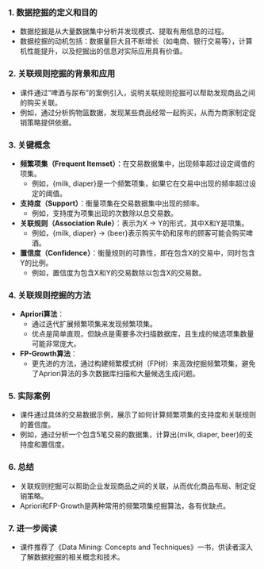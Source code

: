 

### 1. 数据挖掘的定义和目的
- 数据挖掘是从大量数据集中分析并发现模式、提取有用信息的过程。
- 数据挖掘的动机包括：数据量巨大且不断增长（如电商、银行交易等），计算机性能提升，以及挖掘出的信息对实际应用具有价值。

### 2. 关联规则挖掘的背景和应用
- 课件通过“啤酒与尿布”的案例引入，说明关联规则挖掘可以帮助发现商品之间的购买关联。
- 例如，通过分析购物篮数据，发现某些商品经常一起购买，从而为商家制定促销策略提供依据。

### 3. 关键概念
- **频繁项集（Frequent Itemset）**：在交易数据集中，出现频率超过设定阈值的项集。
  - 例如，{milk, diaper}是一个频繁项集，如果它在交易中出现的频率超过设定的阈值。
- **支持度（Support）**：衡量项集在交易数据集中出现的频率。
  - 例如，支持度为项集出现的次数除以总交易数。
- **关联规则（Association Rule）**：表示为X → Y的形式，其中X和Y是项集。
  - 例如，{milk, diaper} → {beer}表示购买牛奶和尿布的顾客可能会购买啤酒。
- **置信度（Confidence）**：衡量规则的可靠性，即在包含X的交易中，同时包含Y的比例。
  - 例如，置信度为包含X和Y的交易数除以包含X的交易数。

### 4. 关联规则挖掘的方法
- **Apriori算法**：
  - 通过迭代扩展频繁项集来发现频繁项集。
  - 优点是简单直观，但缺点是需要多次扫描数据库，且生成的候选项集数量可能非常庞大。
- **FP-Growth算法**：
  - 更先进的方法，通过构建频繁模式树（FP树）来高效挖掘频繁项集，避免了Apriori算法的多次数据库扫描和大量候选生成问题。

### 5. 实际案例
- 课件通过具体的交易数据示例，展示了如何计算频繁项集的支持度和关联规则的置信度。
- 例如，通过分析一个包含5笔交易的数据集，计算出{milk, diaper, beer}的支持度和置信度。

### 6. 总结
- 关联规则挖掘可以帮助企业发现商品之间的关联，从而优化商品布局、制定促销策略。
- Apriori和FP-Growth是两种常用的频繁项集挖掘算法，各有优缺点。

### 7. 进一步阅读
- 课件推荐了《Data Mining: Concepts and Techniques》一书，供读者深入了解数据挖掘的相关概念和技术。
